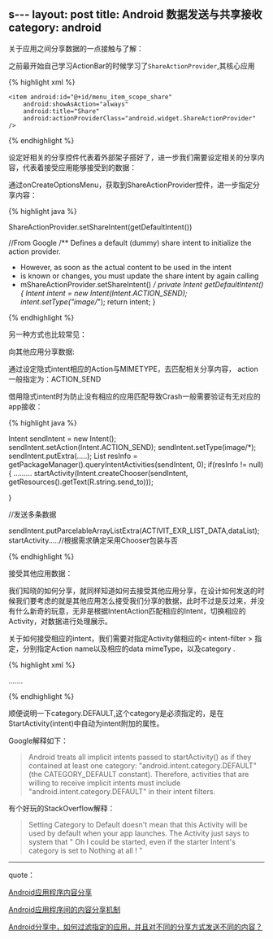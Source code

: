 s---
layout: post
title: Android 数据发送与共享接收
category: android
---
关于应用之间分享数据的一点接触与了解：

之前最开始自己学习ActionBar的时候学习了`ShareActionProvider`,其核心应用

{%  highlight xml  %}

    <item android:id="@+id/menu_item_scope_share"
        android:showAsAction="always"
        android:title="Share"
        android:actionProviderClass="android.widget.ShareActionProvider" />

{% endhighlight %}

设定好相关的分享控件代表着外部架子搭好了，进一步我们需要设定相关的分享内容，代表着接受应用能够接受到的数据：

通过onCreateOptionsMenu，获取到ShareActionProvider控件，进一步指定分享内容：

{%  highlight java  %}

ShareActionProvider.setShareIntent(getDefaultIntent())

//From Google
/** Defines a default (dummy) share intent to initialize the action provider. 
  * However, as soon as the actual content to be used in the intent 
  * is known or changes, you must update the share intent by again calling 
  * mShareActionProvider.setShareIntent() 
  */ 
private Intent getDefaultIntent() {
    Intent intent = new Intent(Intent.ACTION_SEND);
    intent.setType("image/*");
    return intent;
}

{% endhighlight %}

另一种方式也比较常见：

向其他应用分享数据:

通过设定隐式intent相应的Action与MIMETYPE，去匹配相关分享内容，
action一般指定为：ACTION_SEND

借用隐式intent时为防止没有相应的应用匹配导致Crash一般需要验证有无对应的app接收：

{%  highlight java  %}

Intent sendIntent  = new Intent();
sendIntent.setAction(Intent.ACTION_SEND);
sendIntent.setType(image/\*);
sendIntent.putExtra(.....);
 List<ResolveInfo> resInfo = getPackageManager().queryIntentActivities(sendIntent, 0);
if(resInfo != null){
.........
startActivity(Intent.createChooser(sendIntent, getResources().getText(R.string.send_to)));

}

//发送多条数据

sendIntent.putParcelableArrayListExtra(ACTIVIT\_EXR\_LIST\_DATA,dataList);
startActivity.....//根据需求确定采用Chooser包装与否

{% endhighlight %}


接受其他应用数据：

我们知晓的如何分享，就同样知道如何去接受其他应用分享，在设计如何发送的时候我们要考虑的就是其他应用怎么接受我们分享的数据，此时不过是反过来，并没有什么新奇的玩意，无非是根据IntentAction匹配相应的Intent，切换相应的Activity，对数据进行处理展示。

关于如何接受相应的intent，我们需要对指定Activity做相应的< intent-filter > 指定，分别指定Action name以及相应的data mimeType，以及category .

{%  highlight xml  %}

<activity android:name=".ui.ShareContentActivity" >
    <intent-filter>
        <action android:name="android.intent.action.SEND" />
        <category android:name="android.intent.category.DEFAULT" />
        <data android:mimeType="image/*" />
    </intent-filter>
    .......

{% endhighlight %}

顺便说明一下category.DEFAULT,这个category是必须指定的，是在StartActivity(intent)中自动为intent附加的属性。

Google解释如下：

> Android treats all implicit intents passed to startActivity() as if they contained at least one category: "android.intent.category.DEFAULT" (the CATEGORY_DEFAULT constant). Therefore, activities that are willing to receive implicit intents must include "android.intent.category.DEFAULT" in their intent filters. 


有个好玩的StackOverflow解释：

> Setting Category to Default doesn't mean that this Activity will be used by default when your app launches. The Activity just says to system that " Oh I could be started, even if the starter Intent's category is set to Nothing at all ! "




---

quote：

[Android应用程序内容分享](http://www.360doc.com/content/13/0805/15/11991_304908300.shtml)

[Android应用程序间的内容分享机制](http://www.jcodecraeer.com/a/anzhuokaifa/androidkaifa/2013/0104/778.html)

[Android分享中，如何过滤指定的应用，并且对不同的分享方式发送不同的内容？](http://www.jcodecraeer.com/a/anzhuokaifa/androidkaifa/2013/1005/1564.html)
